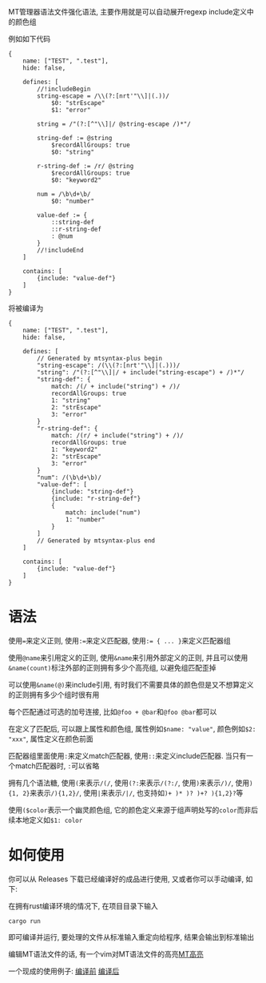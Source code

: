 MT管理器语法文件强化语法, 主要作用就是可以自动展开regexp include定义中的颜色组

例如如下代码

```
{
    name: ["TEST", ".test"],
    hide: false,

    defines: [
        //!includeBegin
        string-escape = /\\(?:[nrt'"\\]|(.))/
            $0: "strEscape"
            $1: "error"

        string = /"(?:[^"\\]|/ @string-escape /)*"/

        string-def := @string
            $recordAllGroups: true
            $0: "string"

        r-string-def := /r/ @string
            $recordAllGroups: true
            $0: "keyword2"

        num = /\b\d+\b/
            $0: "number"

        value-def := {
            ::string-def
            ::r-string-def
            : @num
        }
        //!includeEnd
    ]

    contains: [
        {include: "value-def"}
    ]
}
```

将被编译为

```
{
    name: ["TEST", ".test"],
    hide: false,

    defines: [
        // Generated by mtsyntax-plus begin
        "string-escape": /(\\(?:[nrt'"\\]|(.)))/
        "string": /"(?:[^"\\]|/ + include("string-escape") + /)*"/
        "string-def": {
            match: /(/ + include("string") + /)/
            recordAllGroups: true
            1: "string"
            2: "strEscape"
            3: "error"
        }
        "r-string-def": {
            match: /(r/ + include("string") + /)/
            recordAllGroups: true
            1: "keyword2"
            2: "strEscape"
            3: "error"
        }
        "num": /(\b\d+\b)/
        "value-def": [
            {include: "string-def"}
            {include: "r-string-def"}
            {
                match: include("num")
                1: "number"
            }
        ]
        // Generated by mtsyntax-plus end
    ]

    contains: [
        {include: "value-def"}
    ]
}
```

# 语法

使用`=`来定义正则, 使用`:=`来定义匹配器, 使用`:= { ... }`来定义匹配器组

使用`@name`来引用定义的正则, 使用`&name`来引用外部定义的正则,
并且可以使用`&name(count)`标注外部的正则拥有多少个高亮组, 以避免组匹配歪掉

可以使用`&name(@)`来include引用,
有时我们不需要具体的颜色但是又不想算定义的正则拥有多少个组时很有用

每个匹配通过可选的加号连接, 比如`@foo + @bar`和`@foo @bar`都可以

在定义了匹配后, 可以跟上属性和颜色组,
属性例如`$name: "value"`, 颜色例如`$2: "xxx"`, 属性定义在颜色前面

匹配器组里面使用`:`来定义match匹配器, 使用`::`来定义include匹配器.
当只有一个match匹配器时, `:`可以省略

拥有几个语法糖, 使用`(`来表示`/(/`, 使用`(?:`来表示`/(?:/`,
使用`)`来表示`/)/`, 使用`){1, 2}`来表示`/){1,2}/`, 使用`|`来表示`/|/`,
也支持如`)+ )* )? )+? ){1,2}?`等

使用`($color`表示一个幽灵颜色组,
它的颜色定义来源于组声明处写的`color`而非后续本地定义如`$1: color`


# 如何使用
你可以从 Releases 下载已经编译好的成品进行使用, 又或者你可以手动编译, 如下:

在拥有rust编译环境的情况下, 在项目目录下输入

```
cargo run
```

即可编译并运行, 要处理的文件从标准输入重定向给程序, 结果会输出到标准输出

编辑MT语法文件的话, 有一个vim对MT语法文件的高亮[MT高亮]

[MT高亮]: https://github.com/A4-Tacks/abnf_to_mtsx/tree/main/editor-plugins/mtsyntax.vim

一个现成的使用例子: [编译前](https://github.com/A4-Tacks/mindustry_logic_bang_lang/blob/f6428adf4bdecd8ba2245849ff184f54001df6f9/syntax/MT-Manager/MindustryLogic.mtsx)
[编译后](https://github.com/A4-Tacks/mindustry_logic_bang_lang/blob/f6428adf4bdecd8ba2245849ff184f54001df6f9/syntax/MT-Manager/MindustryLogic-compiled.mtsx)
